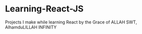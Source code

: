 # Learning-React-JS
Projects I make while learning React by the Grace of ALLAH SWT, AlhamduLILLAH INFINITY
